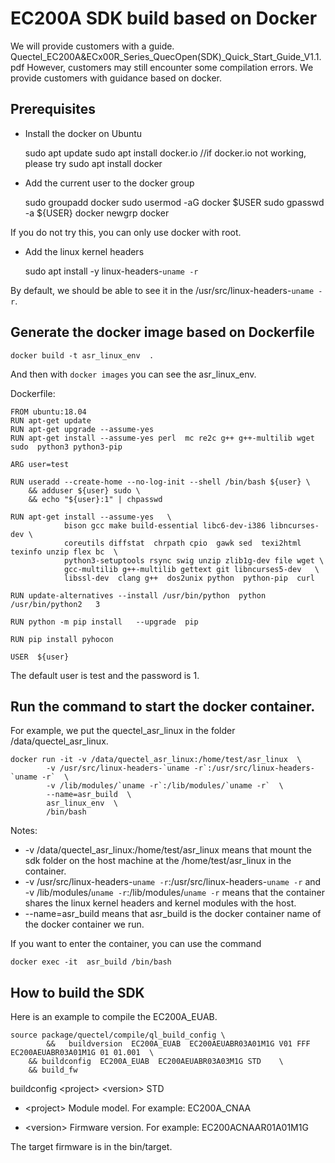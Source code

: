 # EC200A SDK build based on Docker


We will provide customers with a guide.
Quectel_EC200A&ECx00R_Series_QuecOpen(SDK)_Quick_Start_Guide_V1.1.pdf
However, customers may still encounter some compilation errors. We provide customers with guidance based on docker.

## Prerequisites

- Install the docker on Ubuntu

    
    sudo apt update
    sudo apt install docker.io
    //if docker.io not working, please try sudo apt install docker
    

- Add the current user to the docker group

    sudo groupadd docker
    sudo usermod -aG docker $USER
    sudo gpasswd -a ${USER} docker
    newgrp docker

If you do not try this, you can only use docker with root.

- Add the linux kernel headers

    sudo apt install -y linux-headers-`uname -r`

By default, we should be able to see it in the /usr/src/linux-headers-`uname -r`.


## Generate the docker image based on Dockerfile

    docker build -t asr_linux_env  .

And then with  `docker images` you can see the asr_linux_env. 

Dockerfile:


    FROM ubuntu:18.04
    RUN apt-get update
    RUN apt-get upgrade --assume-yes
    RUN apt-get install --assume-yes perl  mc re2c g++ g++-multilib wget  sudo  python3 python3-pip

    ARG user=test

    RUN useradd --create-home --no-log-init --shell /bin/bash ${user} \
        && adduser ${user} sudo \
        && echo "${user}:1" | chpasswd

    RUN apt-get install --assume-yes   \
                bison gcc make build-essential libc6-dev-i386 libncurses-dev \
                coreutils diffstat  chrpath cpio  gawk sed  texi2html texinfo unzip flex bc  \
                python3-setuptools rsync swig unzip zlib1g-dev file wget \
                gcc-multilib g++-multilib gettext git libncurses5-dev   \
                libssl-dev  clang g++  dos2unix python  python-pip  curl 

    RUN update-alternatives --install /usr/bin/python  python /usr/bin/python2   3

    RUN python -m pip install   --upgrade  pip

    RUN pip install pyhocon

    USER  ${user}


The default user is test and the password is 1.

## Run the command to start the docker container.

For example, we put the quectel_asr_linux in the folder /data/quectel_asr_linux.


    docker run -it -v /data/quectel_asr_linux:/home/test/asr_linux  \
            -v /usr/src/linux-headers-`uname -r`:/usr/src/linux-headers-`uname -r`  \
            -v /lib/modules/`uname -r`:/lib/modules/`uname -r`  \
            --name=asr_build  \
            asr_linux_env  \
            /bin/bash


Notes:
    
- -v /data/quectel_asr_linux:/home/test/asr_linux means that mount the sdk folder on the host machine at the /home/test/asr_linux in the container.
-  -v /usr/src/linux-headers-`uname -r`:/usr/src/linux-headers-`uname -r`  and -v /lib/modules/`uname -r`:/lib/modules/`uname -r`  means that the container shares the linux kernel headers and kernel modules with the host.
-   --name=asr_build means that asr_build is the docker container name of the docker container we run.


If you want to enter the container, you can use the command

    docker exec -it  asr_build /bin/bash

## How to build the SDK

Here is an example to compile the EC200A_EUAB.

    source package/quectel/compile/ql_build_config \
            &&   buildversion  EC200A_EUAB  EC200AEUABR03A01M1G V01 FFF EC200AEUABR03A01M1G 01 01.001  \
        && buildconfig  EC200A_EUAB  EC200AEUABR03A03M1G STD	\
        && build_fw



buildconfig \<project\> \<version\> STD

- \<project\>  Module model. For example: EC200A_CNAA

- \<version\> Firmware version. For example: EC200ACNAAR01A01M1G


The target firmware is in the bin/target.

